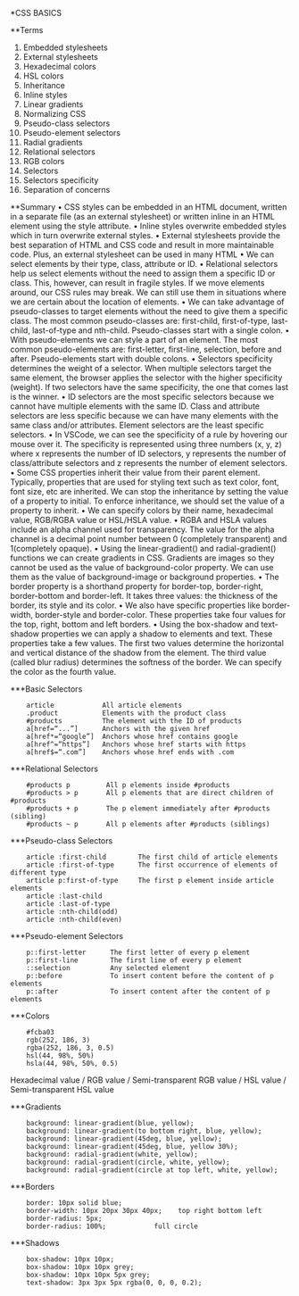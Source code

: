 *CSS BASICS

**Terms
1. Embedded stylesheets
2. External stylesheets 
3. Hexadecimal colors
4. HSL colors 
5. Inheritance 
6. Inline styles 
7. Linear gradients 
8. Normalizing CSS 
9. Pseudo-class selectors 
10. Pseudo-element selectors 
11. Radial gradients 
12. Relational selectors 
13. RGB colors 
14. Selectors 
15. Selectors specificity 
16. Separation of concerns



**Summary
• CSS styles can be embedded in an HTML document, written in a separate file (as an
external stylesheet) or written inline in an HTML element using the style attribute.
• Inline styles overwrite embedded styles which in turn overwrite external styles.
• External stylesheets provide the best separation of HTML and CSS code and result in more maintainable code. Plus, an external stylesheet can be used in many HTML
• We can select elements by their type, class, attribute or ID.
• Relational selectors help us select elements without the need to assign them a specific ID or class. This, however, can result in fragile styles. If we move elements around, our CSS rules may break. We can still use them in situations where we are certain about the location of elements.
• We can take advantage of pseudo-classes to target elements without the need to give them a specific class. The most common pseudo-classes are: first-child, first-of-type, last-child, last-of-type and nth-child. Pseudo-classes start with a single colon.
• With pseudo-elements we can style a part of an element. The most common pseudo-elements are: first-letter, first-line, selection, before and after. Pseudo-elements start with double colons.
• Selectors specificity determines the weight of a selector. When multiple selectors target the same element, the browser applies the selector with the higher specificity (weight). If two selectors have the same specificity, the one that comes last is the winner.
• ID selectors are the most specific selectors because we cannot have multiple elements with the same ID. Class and attribute selectors are less specific because we can have many elements with the same class and/or attributes. Element selectors are the least specific selectors.
• In VSCode, we can see the specificity of a rule by hovering our mouse over it. The specificity is represented using three numbers (x, y, z) where x represents the number of ID selectors, y represents the number of class/attribute selectors and z represents the number of element selectors.
• Some CSS properties inherit their value from their parent element. Typically, properties that are used for styling text such as text color, font, font size, etc are inherited. We can stop the inheritance by setting the value of a property to initial. To enforce inheritance, we should set the value of a property to inherit.
• We can specify colors by their name, hexadecimal value, RGB/RGBA value or HSL/HSLA value.
• RGBA and HSLA values include an alpha channel used for transparency. The value for the alpha channel is a decimal point number between 0 (completely transparent) and 1(completely opaque).
• Using the linear-gradient() and radial-gradient() functions we can create gradients in CSS. Gradients are images so they cannot be used as the value of background-color property. We can use them as the value of background-image or background properties.
• The border property is a shorthand property for border-top, border-right, border-bottom and border-left. It takes three values: the thickness of the border, its style and its color.
• We also have specific properties like border-width, border-style and border-color. These properties take four values for the top, right, bottom and left borders.
• Using the box-shadow and text-shadow properties we can apply a shadow to elements and text. These properties take a few values. The first two values determine the horizontal and vertical distance of the shadow from the element. The third value (called blur radius) determines the softness of the border. We can specify the color as the fourth value.

***Basic Selectors

        article            All article elements
        .product           Elements with the product class
        #products          The element with the ID of products
        a[href=“...”]      Anchors with the given href
        a[href*=“google”]  Anchors whose href contains google
        a[href^=“https”]   Anchors whose href starts with https
        a[href$=“.com”]    Anchors whose href ends with .com

***Relational Selectors

        #products p         All p elements inside #products
        #products > p       All p elements that are direct children of #products
        #products + p       The p element immediately after #products (sibling)
        #products ~ p       All p elements after #products (siblings)

***Pseudo-class Selectors

        article :first-child        The first child of article elements
        article :first-of-type      The first occurrence of elements of different type
        article p:first-of-type     The first p element inside article elements
        article :last-child
        article :last-of-type
        article :nth-child(odd)
        article :nth-child(even)

***Pseudo-element Selectors

        p::first-letter      The first letter of every p element
        p::first-line        The first line of every p element
        ::selection          Any selected element
        p::before            To insert content before the content of p elements
        p::after             To insert content after the content of p elements

***Colors

        #fcba03
        rgb(252, 186, 3)
        rgba(252, 186, 3, 0.5)
        hsl(44, 98%, 50%)
        hsla(44, 98%, 50%, 0.5)
Hexadecimal value / RGB value  / Semi-transparent RGB value / HSL value / Semi-transparent HSL value

***Gradients

        background: linear-gradient(blue, yellow);
        background: linear-gradient(to bottom right, blue, yellow);
        background: linear-gradient(45deg, blue, yellow);
        background: linear-gradient(45deg, blue, yellow 30%);
        background: radial-gradient(white, yellow);
        background: radial-gradient(circle, white, yellow);
        background: radial-gradient(circle at top left, white, yellow);

***Borders

        border: 10px solid blue;
        border-width: 10px 20px 30px 40px;    top right bottom left 
        border-radius: 5px;
        border-radius: 100%;            full circle
***Shadows

        box-shadow: 10px 10px;
        box-shadow: 10px 10px grey;
        box-shadow: 10px 10px 5px grey;
        text-shadow: 3px 3px 5px rgba(0, 0, 0, 0.2);
